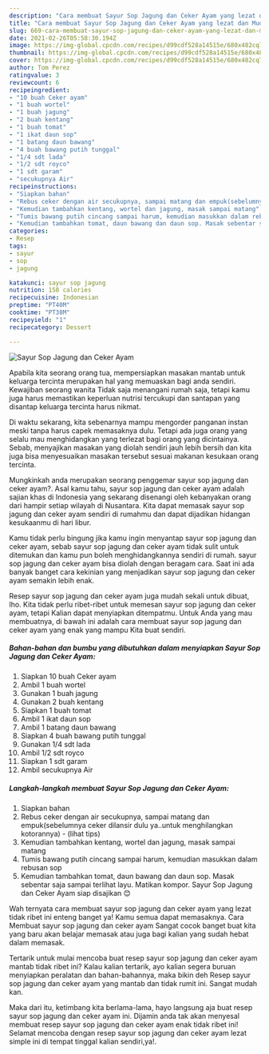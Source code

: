 ```yaml
---
description: "Cara membuat Sayur Sop Jagung dan Ceker Ayam yang lezat dan Mudah Dibuat"
title: "Cara membuat Sayur Sop Jagung dan Ceker Ayam yang lezat dan Mudah Dibuat"
slug: 669-cara-membuat-sayur-sop-jagung-dan-ceker-ayam-yang-lezat-dan-mudah-dibuat
date: 2021-02-26T05:58:30.194Z
image: https://img-global.cpcdn.com/recipes/d99cdf528a14515e/680x482cq70/sayur-sop-jagung-dan-ceker-ayam-foto-resep-utama.jpg
thumbnail: https://img-global.cpcdn.com/recipes/d99cdf528a14515e/680x482cq70/sayur-sop-jagung-dan-ceker-ayam-foto-resep-utama.jpg
cover: https://img-global.cpcdn.com/recipes/d99cdf528a14515e/680x482cq70/sayur-sop-jagung-dan-ceker-ayam-foto-resep-utama.jpg
author: Tom Perez
ratingvalue: 3
reviewcount: 6
recipeingredient:
- "10 buah Ceker ayam"
- "1 buah wortel"
- "1 buah jagung"
- "2 buah kentang"
- "1 buah tomat"
- "1 ikat daun sop"
- "1 batang daun bawang"
- "4 buah bawang putih tunggal"
- "1/4 sdt lada"
- "1/2 sdt royco"
- "1 sdt garam"
- "secukupnya Air"
recipeinstructions:
- "Siapkan bahan"
- "Rebus ceker dengan air secukupnya, sampai matang dan empuk(sebelumnya ceker dilansir dulu ya..untuk menghilangkan kotorannya)           (lihat tips)"
- "Kemudian tambahkan kentang, wortel dan jagung, masak sampai matang"
- "Tumis bawang putih cincang sampai harum, kemudian masukkan dalam rebusan sop"
- "Kemudian tambahkan tomat, daun bawang dan daun sop. Masak sebentar saja sampai terlihat layu. Matikan kompor. Sayur Sop Jagung dan Ceker Ayam siap disajikan 😊"
categories:
- Resep
tags:
- sayur
- sop
- jagung

katakunci: sayur sop jagung 
nutrition: 158 calories
recipecuisine: Indonesian
preptime: "PT40M"
cooktime: "PT38M"
recipeyield: "1"
recipecategory: Dessert

---
```



![Sayur Sop Jagung dan Ceker Ayam](https://img-global.cpcdn.com/recipes/d99cdf528a14515e/680x482cq70/sayur-sop-jagung-dan-ceker-ayam-foto-resep-utama.jpg)

Apabila kita seorang orang tua, mempersiapkan masakan mantab untuk keluarga tercinta merupakan hal yang memuaskan bagi anda sendiri. Kewajiban seorang  wanita Tidak saja menangani rumah saja, tetapi kamu juga harus memastikan keperluan nutrisi tercukupi dan santapan yang disantap keluarga tercinta harus nikmat.

Di waktu  sekarang, kita sebenarnya mampu mengorder panganan instan meski tanpa harus capek memasaknya dulu. Tetapi ada juga orang yang selalu mau menghidangkan yang terlezat bagi orang yang dicintainya. Sebab, menyajikan masakan yang diolah sendiri jauh lebih bersih dan kita juga bisa menyesuaikan masakan tersebut sesuai makanan kesukaan orang tercinta. 



Mungkinkah anda merupakan seorang penggemar sayur sop jagung dan ceker ayam?. Asal kamu tahu, sayur sop jagung dan ceker ayam adalah sajian khas di Indonesia yang sekarang disenangi oleh kebanyakan orang dari hampir setiap wilayah di Nusantara. Kita dapat memasak sayur sop jagung dan ceker ayam sendiri di rumahmu dan dapat dijadikan hidangan kesukaanmu di hari libur.

Kamu tidak perlu bingung jika kamu ingin menyantap sayur sop jagung dan ceker ayam, sebab sayur sop jagung dan ceker ayam tidak sulit untuk ditemukan dan kamu pun boleh menghidangkannya sendiri di rumah. sayur sop jagung dan ceker ayam bisa diolah dengan beragam cara. Saat ini ada banyak banget cara kekinian yang menjadikan sayur sop jagung dan ceker ayam semakin lebih enak.

Resep sayur sop jagung dan ceker ayam juga mudah sekali untuk dibuat, lho. Kita tidak perlu ribet-ribet untuk memesan sayur sop jagung dan ceker ayam, tetapi Kalian dapat menyiapkan ditempatmu. Untuk Anda yang mau membuatnya, di bawah ini adalah cara membuat sayur sop jagung dan ceker ayam yang enak yang mampu Kita buat sendiri.

<!--inarticleads1-->

##### Bahan-bahan dan bumbu yang dibutuhkan dalam menyiapkan Sayur Sop Jagung dan Ceker Ayam:

1. Siapkan 10 buah Ceker ayam
1. Ambil 1 buah wortel
1. Gunakan 1 buah jagung
1. Gunakan 2 buah kentang
1. Siapkan 1 buah tomat
1. Ambil 1 ikat daun sop
1. Ambil 1 batang daun bawang
1. Siapkan 4 buah bawang putih tunggal
1. Gunakan 1/4 sdt lada
1. Ambil 1/2 sdt royco
1. Siapkan 1 sdt garam
1. Ambil secukupnya Air




<!--inarticleads2-->

##### Langkah-langkah membuat Sayur Sop Jagung dan Ceker Ayam:

1. Siapkan bahan
1. Rebus ceker dengan air secukupnya, sampai matang dan empuk(sebelumnya ceker dilansir dulu ya..untuk menghilangkan kotorannya) -           (lihat tips)
1. Kemudian tambahkan kentang, wortel dan jagung, masak sampai matang
1. Tumis bawang putih cincang sampai harum, kemudian masukkan dalam rebusan sop
1. Kemudian tambahkan tomat, daun bawang dan daun sop. Masak sebentar saja sampai terlihat layu. Matikan kompor. Sayur Sop Jagung dan Ceker Ayam siap disajikan 😊




Wah ternyata cara membuat sayur sop jagung dan ceker ayam yang lezat tidak ribet ini enteng banget ya! Kamu semua dapat memasaknya. Cara Membuat sayur sop jagung dan ceker ayam Sangat cocok banget buat kita yang baru akan belajar memasak atau juga bagi kalian yang sudah hebat dalam memasak.

Tertarik untuk mulai mencoba buat resep sayur sop jagung dan ceker ayam mantab tidak ribet ini? Kalau kalian tertarik, ayo kalian segera buruan menyiapkan peralatan dan bahan-bahannya, maka bikin deh Resep sayur sop jagung dan ceker ayam yang mantab dan tidak rumit ini. Sangat mudah kan. 

Maka dari itu, ketimbang kita berlama-lama, hayo langsung aja buat resep sayur sop jagung dan ceker ayam ini. Dijamin anda tak akan menyesal membuat resep sayur sop jagung dan ceker ayam enak tidak ribet ini! Selamat mencoba dengan resep sayur sop jagung dan ceker ayam lezat simple ini di tempat tinggal kalian sendiri,ya!.

